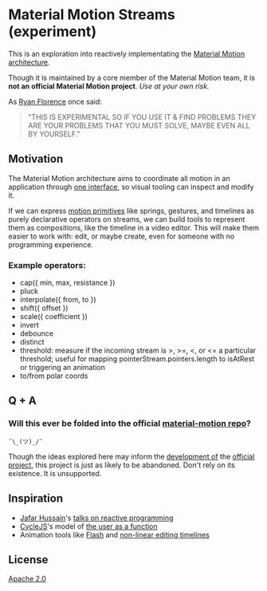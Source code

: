 # Material Motion Streams (experiment)

This is an exploration into reactively implementating the [Material Motion architecture](https://material-motion.github.io/material-motion/starmap/).

Though it is maintained by a core member of the Material Motion team, it is **not an official Material Motion project**. _Use at your own risk._

As [Ryan Florence](https://github.com/ryanflorence/) once said:

> "THIS IS EXPERIMENTAL SO IF YOU USE IT & FIND PROBLEMS THEY ARE YOUR PROBLEMS THAT YOU MUST SOLVE, MAYBE EVEN ALL BY YOURSELF."

## Motivation

The Material Motion architecture aims to coordinate all motion in an application through [one interface](https://material-motion.github.io/material-motion/starmap/specifications/runtime/MotionRuntime/), so visual tooling can inspect and modify it.

If we can express [motion primitives](https://material-motion.github.io/material-motion/starmap/specifications/primitives/) like springs, gestures, and timelines as purely declarative operators on streams, we can build tools to represent them as compositions, like the timeline in a video editor.  This will make them easier to work with: edit, or maybe create, even for someone with no programming experience.

### Example operators:

- cap({ min, max, resistance })
- pluck
- interpolate({ from, to })
- shift({ offset })
- scale({ coefficient })
- invert
- debounce
- distinct
- threshold: measure if the incoming stream is >, >=, <, or <= a particular threshold; useful for mapping pointerStream.pointers.length to isAtRest or triggering an animation
- to/from polar coords

## Q + A

### Will this ever be folded into the official [material-motion repo](https://github.com/material-motion/material-motion-js/)?

```
¯\_(ツ)_/¯
```

Though the ideas explored here may inform the [development of](https://material-motion.github.io/material-motion/starmap/) the [official project](https://github.com/material-motion/material-motion-js/), this project is just as likely to be abandoned.  Don't rely on its existence.  It is unsupported.

## Inspiration ##

- [Jafar Hussain](https://github.com/jhusain/)'s [talks on reactive programming](https://www.youtube.com/watch?v=lil4YCCXRYc)
- [CycleJS](https://cycle.js.org)'s model of [the user as a function](https://www.youtube.com/watch?v=1zj7M1LnJV4)
- Animation tools like [Flash](https://en.wikipedia.org/wiki/Adobe_Flash) and [non-linear editing timelines](https://en.wikipedia.org/wiki/Non-linear_editing_system)

## License ##

[Apache 2.0](http://www.apache.org/licenses/LICENSE-2.0)

